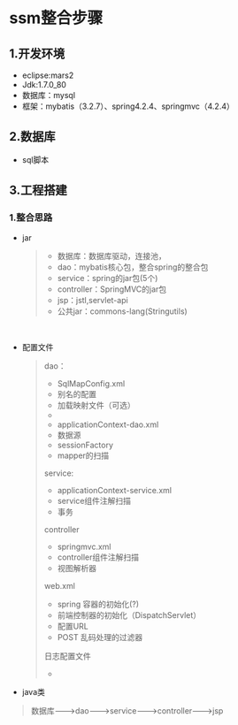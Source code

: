 # ssm整合步骤

## 1.开发环境

- eclipse:mars2
- Jdk:1.7.0_80
- 数据库：mysql
- 框架：mybatis（3.2.7）、spring4.2.4、springmvc（4.2.4）

## 2.数据库

- sql脚本

## 3.工程搭建

### 1.整合思路

- jar

  >- 数据库：数据库驱动，连接池，
  >- dao：mybatis核心包，整合spring的整合包
  >- service：spring的jar包(5个)
  >- controller：SpringMVC的jar包
  >- jsp：jstl,servlet-api
  >- 公共jar：commons-lang(Stringutils)

  ​

- 配置文件

  >dao：
  >
  >- SqlMapConfig.xml
  >  - 别名的配置
  >  - 加载映射文件（可选）
  >  - ​
  >- applicationContext-dao.xml
  >  - 数据源
  >  - sessionFactory
  >  - mapper的扫描
  >
  >service:
  >
  >- applicationContext-service.xml
  >  - service组件注解扫描
  >  - 事务
  >
  >controller
  >
  >- springmvc.xml
  >  - controller组件注解扫描
  >  - 视图解析器
  >
  >web.xml
  >
  >- spring 容器的初始化(?)
  >- 前端控制器的初始化（DispatchServlet）
  >- 配置URL
  >- POST 乱码处理的过滤器
  >
  >日志配置文件
  >
  >- ​

- java类

>数据库--->dao--->service--->controller--->jsp





